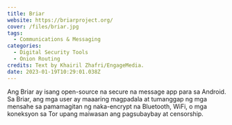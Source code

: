 ```yaml
---
title: Briar
website: https://briarproject.org/
cover: /files/briar.jpg
tags:
  - Communications & Messaging
categories:
  - Digital Security Tools
  - Onion Routing
credits: Text by Khairil Zhafri/EngageMedia.
date: 2023-01-19T10:29:01.038Z
---
```

Ang Briar ay isang open-source na secure na message app para sa Android. Sa Briar, ang mga user ay maaaring magpadala at tumanggap ng mga mensahe sa pamamagitan ng naka-encrypt na Bluetooth, WiFi, o mga koneksyon sa Tor upang maiwasan ang pagsubaybay at censorship.